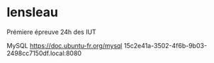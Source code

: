# lensleau

Prémiere épreuve 24h des IUT

MySQL
https://doc.ubuntu-fr.org/mysql
15c2e41a-3502-4f6b-9b03-2498cc7150df.local:8080
